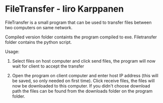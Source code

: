 # FileTransfer - Iiro Karppanen

FileTransfer is a small program that can be used to transfer files between two computers on same network. 

Compiled version folder containts the program compiled to exe.
Filetransfer folder contains the python script.

Usage:

1. Select files on host computer and click send files, the program will now wait for client to accept the transfer

2. Open the program on client computer and enter host IP address (this will be saved, so only needed on first time). Click receive files, the files 
will now be downloaded to this computer. If you didn't choose download path the files can be found from the downloads folder on the program folder.



